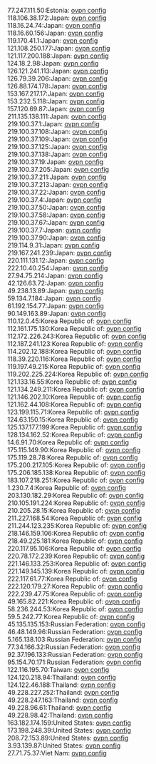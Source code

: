 77.247.111.50:Estonia: [ovpn config](vpn/77_247_111_50.ovpn)  
118.106.38.172:Japan: [ovpn config](vpn/118_106_38_172.ovpn)  
118.16.24.74:Japan: [ovpn config](vpn/118_16_24_74.ovpn)  
118.16.60.156:Japan: [ovpn config](vpn/118_16_60_156.ovpn)  
119.170.41.1:Japan: [ovpn config](vpn/119_170_41_1.ovpn)  
121.108.250.177:Japan: [ovpn config](vpn/121_108_250_177.ovpn)  
121.117.200.188:Japan: [ovpn config](vpn/121_117_200_188.ovpn)  
124.18.2.98:Japan: [ovpn config](vpn/124_18_2_98.ovpn)  
126.121.241.113:Japan: [ovpn config](vpn/126_121_241_113.ovpn)  
126.79.39.206:Japan: [ovpn config](vpn/126_79_39_206.ovpn)  
126.88.174.178:Japan: [ovpn config](vpn/126_88_174_178.ovpn)  
153.167.217.17:Japan: [ovpn config](vpn/153_167_217_17.ovpn)  
153.232.5.118:Japan: [ovpn config](vpn/153_232_5_118.ovpn)  
157.120.69.87:Japan: [ovpn config](vpn/157_120_69_87.ovpn)  
211.135.138.111:Japan: [ovpn config](vpn/211_135_138_111.ovpn)  
219.100.37.1:Japan: [ovpn config](vpn/219_100_37_1.ovpn)  
219.100.37.108:Japan: [ovpn config](vpn/219_100_37_108.ovpn)  
219.100.37.109:Japan: [ovpn config](vpn/219_100_37_109.ovpn)  
219.100.37.125:Japan: [ovpn config](vpn/219_100_37_125.ovpn)  
219.100.37.138:Japan: [ovpn config](vpn/219_100_37_138.ovpn)  
219.100.37.19:Japan: [ovpn config](vpn/219_100_37_19.ovpn)  
219.100.37.205:Japan: [ovpn config](vpn/219_100_37_205.ovpn)  
219.100.37.211:Japan: [ovpn config](vpn/219_100_37_211.ovpn)  
219.100.37.213:Japan: [ovpn config](vpn/219_100_37_213.ovpn)  
219.100.37.22:Japan: [ovpn config](vpn/219_100_37_22.ovpn)  
219.100.37.4:Japan: [ovpn config](vpn/219_100_37_4.ovpn)  
219.100.37.50:Japan: [ovpn config](vpn/219_100_37_50.ovpn)  
219.100.37.58:Japan: [ovpn config](vpn/219_100_37_58.ovpn)  
219.100.37.67:Japan: [ovpn config](vpn/219_100_37_67.ovpn)  
219.100.37.7:Japan: [ovpn config](vpn/219_100_37_7.ovpn)  
219.100.37.90:Japan: [ovpn config](vpn/219_100_37_90.ovpn)  
219.114.9.31:Japan: [ovpn config](vpn/219_114_9_31.ovpn)  
219.167.241.239:Japan: [ovpn config](vpn/219_167_241_239.ovpn)  
220.111.131.12:Japan: [ovpn config](vpn/220_111_131_12.ovpn)  
222.10.40.254:Japan: [ovpn config](vpn/222_10_40_254.ovpn)  
27.94.75.214:Japan: [ovpn config](vpn/27_94_75_214.ovpn)  
42.126.63.72:Japan: [ovpn config](vpn/42_126_63_72.ovpn)  
49.238.13.89:Japan: [ovpn config](vpn/49_238_13_89.ovpn)  
59.134.7.184:Japan: [ovpn config](vpn/59_134_7_184.ovpn)  
61.192.154.77:Japan: [ovpn config](vpn/61_192_154_77.ovpn)  
90.149.163.89:Japan: [ovpn config](vpn/90_149_163_89.ovpn)  
110.12.0.45:Korea Republic of: [ovpn config](vpn/110_12_0_45.ovpn)  
112.161.175.130:Korea Republic of: [ovpn config](vpn/112_161_175_130.ovpn)  
112.172.226.243:Korea Republic of: [ovpn config](vpn/112_172_226_243.ovpn)  
112.187.241.123:Korea Republic of: [ovpn config](vpn/112_187_241_123.ovpn)  
114.202.12.188:Korea Republic of: [ovpn config](vpn/114_202_12_188.ovpn)  
118.39.220.116:Korea Republic of: [ovpn config](vpn/118_39_220_116.ovpn)  
119.197.49.215:Korea Republic of: [ovpn config](vpn/119_197_49_215.ovpn)  
119.202.225.224:Korea Republic of: [ovpn config](vpn/119_202_225_224.ovpn)  
121.133.16.55:Korea Republic of: [ovpn config](vpn/121_133_16_55.ovpn)  
121.134.249.211:Korea Republic of: [ovpn config](vpn/121_134_249_211.ovpn)  
121.146.202.10:Korea Republic of: [ovpn config](vpn/121_146_202_10.ovpn)  
121.162.44.108:Korea Republic of: [ovpn config](vpn/121_162_44_108.ovpn)  
123.199.115.71:Korea Republic of: [ovpn config](vpn/123_199_115_71.ovpn)  
124.63.150.15:Korea Republic of: [ovpn config](vpn/124_63_150_15.ovpn)  
125.137.177.199:Korea Republic of: [ovpn config](vpn/125_137_177_199.ovpn)  
128.134.162.52:Korea Republic of: [ovpn config](vpn/128_134_162_52.ovpn)  
14.6.91.70:Korea Republic of: [ovpn config](vpn/14_6_91_70.ovpn)  
175.115.149.90:Korea Republic of: [ovpn config](vpn/175_115_149_90.ovpn)  
175.119.28.78:Korea Republic of: [ovpn config](vpn/175_119_28_78.ovpn)  
175.200.217.105:Korea Republic of: [ovpn config](vpn/175_200_217_105.ovpn)  
175.206.185.138:Korea Republic of: [ovpn config](vpn/175_206_185_138.ovpn)  
183.107.218.251:Korea Republic of: [ovpn config](vpn/183_107_218_251.ovpn)  
1.230.7.4:Korea Republic of: [ovpn config](vpn/1_230_7_4.ovpn)  
203.130.182.29:Korea Republic of: [ovpn config](vpn/203_130_182_29.ovpn)  
210.105.191.224:Korea Republic of: [ovpn config](vpn/210_105_191_224.ovpn)  
210.205.28.15:Korea Republic of: [ovpn config](vpn/210_205_28_15.ovpn)  
211.227.168.54:Korea Republic of: [ovpn config](vpn/211_227_168_54.ovpn)  
211.244.123.235:Korea Republic of: [ovpn config](vpn/211_244_123_235.ovpn)  
218.146.159.106:Korea Republic of: [ovpn config](vpn/218_146_159_106.ovpn)  
218.49.225.181:Korea Republic of: [ovpn config](vpn/218_49_225_181.ovpn)  
220.117.95.106:Korea Republic of: [ovpn config](vpn/220_117_95_106.ovpn)  
220.78.172.239:Korea Republic of: [ovpn config](vpn/220_78_172_239.ovpn)  
221.146.133.253:Korea Republic of: [ovpn config](vpn/221_146_133_253.ovpn)  
221.149.145.139:Korea Republic of: [ovpn config](vpn/221_149_145_139.ovpn)  
222.117.61.77:Korea Republic of: [ovpn config](vpn/222_117_61_77.ovpn)  
222.120.179.27:Korea Republic of: [ovpn config](vpn/222_120_179_27.ovpn)  
222.239.47.75:Korea Republic of: [ovpn config](vpn/222_239_47_75.ovpn)  
49.165.82.221:Korea Republic of: [ovpn config](vpn/49_165_82_221.ovpn)  
58.236.244.53:Korea Republic of: [ovpn config](vpn/58_236_244_53.ovpn)  
59.5.242.77:Korea Republic of: [ovpn config](vpn/59_5_242_77.ovpn)  
45.135.135.153:Russian Federation: [ovpn config](vpn/45_135_135_153.ovpn)  
46.48.149.96:Russian Federation: [ovpn config](vpn/46_48_149_96.ovpn)  
5.165.138.103:Russian Federation: [ovpn config](vpn/5_165_138_103.ovpn)  
77.34.166.32:Russian Federation: [ovpn config](vpn/77_34_166_32.ovpn)  
92.37.196.133:Russian Federation: [ovpn config](vpn/92_37_196_133.ovpn)  
95.154.70.171:Russian Federation: [ovpn config](vpn/95_154_70_171.ovpn)  
122.116.195.70:Taiwan: [ovpn config](vpn/122_116_195_70.ovpn)  
124.120.218.94:Thailand: [ovpn config](vpn/124_120_218_94.ovpn)  
124.122.46.188:Thailand: [ovpn config](vpn/124_122_46_188.ovpn)  
49.228.227.252:Thailand: [ovpn config](vpn/49_228_227_252.ovpn)  
49.228.247.163:Thailand: [ovpn config](vpn/49_228_247_163.ovpn)  
49.228.96.61:Thailand: [ovpn config](vpn/49_228_96_61.ovpn)  
49.228.98.42:Thailand: [ovpn config](vpn/49_228_98_42.ovpn)  
163.182.174.159:United States: [ovpn config](vpn/163_182_174_159.ovpn)  
173.198.248.39:United States: [ovpn config](vpn/173_198_248_39.ovpn)  
208.72.153.89:United States: [ovpn config](vpn/208_72_153_89.ovpn)  
3.93.139.87:United States: [ovpn config](vpn/3_93_139_87.ovpn)  
27.71.75.37:Viet Nam: [ovpn config](vpn/27_71_75_37.ovpn)  
